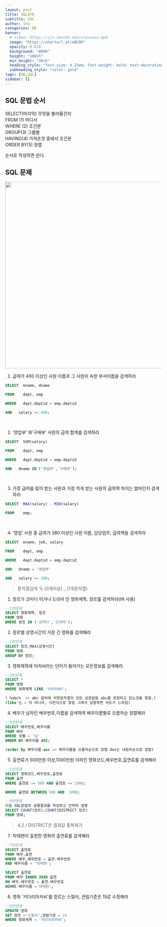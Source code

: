 ```yaml
---
layout: post
title: SQL문제
subtitle: SQL
author: Ino
categories: DB
banner:
  # video: https://vjs.zencdn.net/v/oceans.mp4
  image: "https://shorturl.at/oBCQR"
  opacity: 0.618
  background: "#000"
  height: "100vh"
  min_height: "38vh"
  heading_style: "font-size: 4.25em; font-weight: bold; text-decoration: underline"
  subheading_style: "color: gold"
tags: [DB,SQL]
sidebar: []
--- 
```



## SQL 문법 순서

SELECT(마지막)  무엇을 불러올건지   
FROM (1) 어디서   
WHERE (2) 조건문    
GROUP(3) 그룹별   
HAVING(4) 가져온것 중에서 조건문    
ORDER BY(5) 정렬    

순서로 작성하면 된다.     


## SQL 문제

<img src="https://user-images.githubusercontent.com/95608811/173223493-4b33e677-66ff-4ae8-9cd1-cf306f69909f.png" width="600px">

1) 급여가 400 이상인 사원 이름과 그 사원이 속한 부서이름을 검색하라
```SQL
SELECT  ename, dname

FROM    dept, emp

WHERE   dept.deptid = emp.deptid

AND   salary >= 400;
```
​

2) ‘영업부’ 와’구매부’ 사원의 급여 합계를 검색하라

```SQL
SELECT  SUM(salary)

FROM    dept, emp

WHERE   dept.deptid = emp.deptid

AND   dname IN ('영업부','구매부');
```

​

3) 가장 급여를 많이 받는 사원과 가장 적게 받는 사원의 급여액 차이는 얼마인지 검색하라

```SQL
SELECT  MAX(salary) - MIN(salary)

FROM    emp;
```
​

4) ‘영업’ 사원 중 급여가 380 이상인 사원 이름, 담당업무, 급여액을 검색하라

```SQL
SELECT  ename, job, salary

FROM    dept, emp

WHERE   dept.deptid = emp.deptid

AND   dname = '영업부'

AND   salary >= 380;
```

> 문자열검색 %  (0개이상)
_ (1개문자열)


1) 장르가 코미디 이거나 드라마 인 영화제목, 장르를 검색하라(IN 사용)

```SQL
--1번문제
SELECT 영화제목, 장르
FROM 영화
WHERE 장르 IN ('코미디','드라마');
```

2) 장르별 상영시간이 가장 긴 영화를 검색해라
```SQL
--2번문제
SELECT 장르,MAX(상영시간)
FROM 영화
GROUP BY 장르;
```
3) 영화제목에 아저씨라는 단어가 들어가는 모든정보를 검색해라
```SQL
--3번문제
SELECT *
FROM 영화
WHERE 영화제목 LIKE '%아저씨%';

( %abc%  >> abc 앞뒤에 어떤문자열이 있든 상관없음 abc를 포함하고 있는것을 찾음.)
(like 는 = 이 아니라, 사전식으로 찾음 그래서 남발하면 속도가 느려짐)
```

4) 배우가 남자인 배우번호,이름을 검색하여 배우이름별로 오름차순 정렬해라
```SQL
--4번문제
SELECT 배우번호,배우이름
FROM 배우
WHERE 성별 = '남'
ORDER BY 배우이름 ASC;

(order by 배우이름 asc => 배우이름을 오름차순으로 정렬 des는 내림차순으로 정렬)
```

5) 출연료가 500만원 이상,1000만원 이하인 영화코드,배우번호,출연료를 검색해라
```SQL
--5번문제
SELECT 영화코드,배우번호,출연료
FROM 출연
WHERE 출연료 >= 500 AND 출연료 <= 1000;

WHERE 출연료 BETWEEN 500 AND  1000;
```

```SQL
--6번문제
다음 SQL문법의 실행결과를 작성하고 간략히 설명
SELECT COUNT(장르),COUNT(DISTRICT 장르)
FROM 영화;
```
> 4,2 / DISTRICT은 결과값 중복제거    

7) 차태현이 출현한 영화의 출연료를 검색해라
```SQL
--7번문제
SELECT 출연료
FROM 배우,출연
WHERE 배우,배우번호 = 출연.배우번호
AND 배우이름 = '차태현';

SELECT 출연료
FROM 배우 INNER JOIN 출연
ON 배우.배우번호 = 츌연.배우번호
WEHRE 배우이름 ='차태현';
```

8) 영화 '키다리아저씨'를 장르는 스릴러, 관림기준은 15로 수정해라
```SQL
--8번문제
UPDATE 영화
SET 장르 ='스릴러',관람기준 = 15
WHERE 영화제목 = '키다리아저씨';
```

